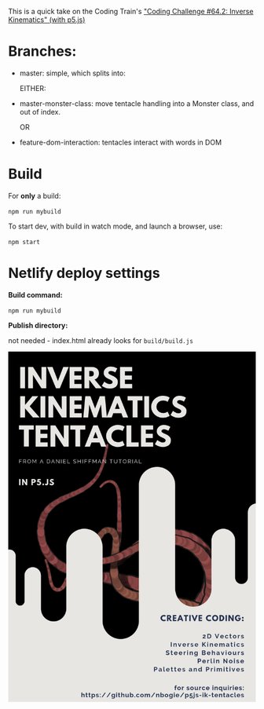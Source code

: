 This is a quick take on the Coding Train's ["Coding Challenge #64.2: Inverse Kinematics" (with p5.js)](https://www.youtube.com/watch?v=hbgDqyy8bIw)

# Branches:

- master: simple, which splits into:

  EITHER:

- master-monster-class: move tentacle handling into a Monster class, and out of index.

  OR

- feature-dom-interaction: tentacles interact with words in DOM

# Build

For **only** a build:

`npm run mybuild`

To start dev, with build in watch mode, and launch a browser, use:

`npm start`

# Netlify deploy settings

**Build command:**

`npm run mybuild`

**Publish directory:**

not needed - index.html already looks for `build/build.js`

![playing with Canva](./screenshots/InverseKinematicsTentacles.png?raw=true)
